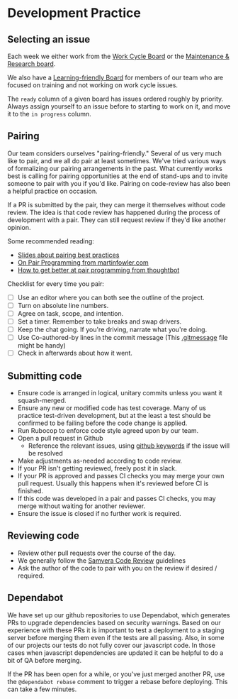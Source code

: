 # Development Practice

## Selecting an issue

Each week we either work from the [Work Cycle
Board](https://app.zenhub.com/workspaces/dls-work-cycle-613924a1df719e0013b678b0/board?repos=98223070)
or the [Maintenance & Research
board](https://app.zenhub.com/workspaces/dls-maintenance--research-6139264d4f68940016d4b7cf/board?repos=26446857,98223070,49439415,157741631,251438007).

We also have a [Learning-friendly Board](https://app.zenhub.com/workspaces/dls-learning-friendly-62e046ab829aafbe2d6520b2/board) for members of our team who are focused on training and not working on work cycle issues.

The `ready` column of a given board has issues ordered roughly by priority.
Always assign yourself to an issue before to starting to work on it, and move it
to the `in progress` column.

## Pairing

Our team considers ourselves "pairing-friendly." Several of us very much like to
pair, and we all do pair at least sometimes. We've tried various ways of
formalizing our pairing arrangements in the past. What currently works best is calling
for pairing opportunities at the end of stand-ups and to invite someone to pair with
you if you'd like. Pairing on code-review has also been a helpful practice on occasion.

If a PR is submitted by the pair, they can merge it themselves without code
review. The idea is that code review has happened during the process of
development with a pair. They can still request review if they'd like another
opinion.

Some recommended reading:
* [Slides about pairing best practices](https://docs.google.com/presentation/d/1-PhkB_uSPHrz4-eWI6R9AzLo1fGVWqcxMMdUlAWOvng/edit#slide=id.p)
* [On Pair Programming from martinfowler.com](https://martinfowler.com/articles/on-pair-programming.html#HowToPair)
* [How to get better at pair programming from thoughtbot](https://thoughtbot.com/blog/how-to-get-better-at-pair-programming) 

Checklist for every time you pair:
- [ ] Use an editor where you can both see the outline of the project.
- [ ] Turn on absolute line numbers. 
- [ ] Agree on task, scope, and intention. 
- [ ] Set a timer. Remember to take breaks and swap drivers.
- [ ] Keep the chat going. If you're driving, narrate what you're doing.
- [ ] Use Co-authored-by lines in the commit message (This [.gitmessage](https://github.com/pulibrary/pul-the-hard-way/blob/main/gitmessage.md) file might be handy)
- [ ] Check in afterwards about how it went. 

## Submitting code

* Ensure code is arranged in logical, unitary commits unless you want it squash-merged.
* Ensure any new or modified code has test coverage. Many of us practice test-driven development, but at the least a test should be confirmed to be failing before the code change is applied.
* Run Rubocop to enforce code style agreed upon by our team.
* Open a pull request in Github
  * Reference the relevant issues, using [github keywords](https://docs.github.com/en/enterprise/2.16/user/github/managing-your-work-on-github/closing-issues-using-keywords) if the issue will be resolved
* Make adjustments as-needed according to code review.
* If your PR isn't getting reviewed, freely post it in slack.
* If your PR is approved and passes CI checks you may merge your own pull request. Usually this happens when it's reviewed before CI is finished.
* If this code was developed in a pair and passes CI checks, you may merge
without waiting for another reviewer.
* Ensure the issue is closed if no further work is required.

## Reviewing code

* Review other pull requests over the course of the day.
* We generally follow the [Samvera Code Review](https://samvera.github.io/review.html) guidelines
* Ask the author of the code to pair with you on the review if desired / required.

## Dependabot

We have set up our github repositories to use Dependabot, which generates PRs to upgrade dependencies based on security warnings. Based on our experience with these PRs it is important to test a deployment to a staging server before merging them even if the tests are all passing. Also, in some of our projects our tests do not fully cover our javascript code. In those cases when javascript dependencies are updated it can be helpful to do a bit of QA before merging.

If the PR has been open for a while, or you've just merged another PR, use the `@dependabot rebase` comment to trigger a rebase before deploying. This can take a few minutes.
